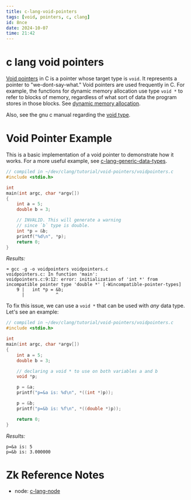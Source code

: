 ```yaml
---
title: c-lang-void-pointers
tags: [void, pointers, c, clang] 
id: 8nce
date: 2024-10-07
time: 21:42
---
```


# c lang void pointers

[Void pointers](https://www.gnu.org/software/c-intro-and-ref/manual/html_node/Void-Pointers.html) in C is a pointer whose target type is `void`. It represents a pointer to 
"we-dont-say-what." Void pointers are used frequently in C. For example, the functions 
for dynamic memory allocation use type `void *` to refer to blocks of memory, regardless
of what sort of data the program stores in those blocks. See [dynamic memory allocation](https://www.gnu.org/software/c-intro-and-ref/manual/html_node/Dynamic-Memory-Allocation.html).

Also, see the gnu c manual regarding the [void type](https://www.gnu.org/software/c-intro-and-ref/manual/html_node/The-Void-Type.html).

# Void Pointer Example

This is a basic implementation of a void pointer to demonstrate how it works. For a more
useful example, see [c-lang-generic-data-types](deim-c-lang-generic-data-types.md).

```c
// compiled in ~/dev/clang/tutorial/void-pointers/voidpointers.c
#include <stdio.h>

int
main(int argc, char *argv[])
{
    int a = 5;
    double b = 3;

    // INVALID. This will generate a warning
    // since `b` type is double. 
    int *p = &b;
    printf("%d\n", *p);
    return 0;
}
```

*Results:*  

```
➜ gcc -g -o voidpointers voidpointers.c
voidpointers.c: In function 'main':
voidpointers.c:9:12: error: initialization of 'int *' from incompatible pointer type 'double *' [-Wincompatible-pointer-types]
    9 |   int *p = &b;
      |            ^
```

To fix this issue, we can use a `void *` that can be used with *any* data type. Let's see
an example:

```c
// compiled in ~/dev/clang/tutorial/void-pointers/voidpointers.c
#include <stdio.h>

int
main(int argc, char *argv[])
{
    int a = 5;
    double b = 3;

    // declaring a void * to use on both variables a and b
    void *p;

    p = &a;
    printf("p=&a is: %d\n", *((int *)p));

    p = &b;
    printf("p=&b is: %f\n", *((double *)p));

    return 0;
}

```

*Results:*
```
p=&a is: 5
p=&b is: 3.000000
```

# Zk Reference Notes

- node: [c-lang-node](3xe5-c-lang-node.md)

